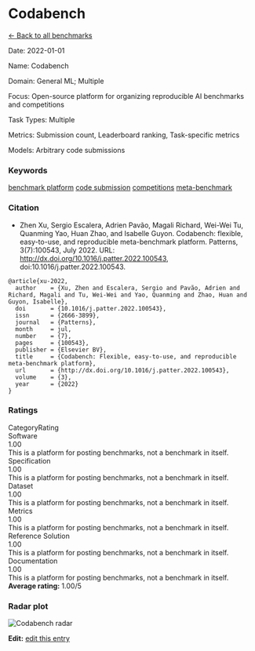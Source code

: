 # Codabench

<p><a class="md-button back-link" href="../">← Back to all benchmarks</a></p>
<div class="info-block meta-block">
  <p class="meta-row"><span class="meta-label">Date</span><span class="meta-sep">:</span> <span class="meta-value">2022-01-01</span></p>
  <p class="meta-row"><span class="meta-label">Name</span><span class="meta-sep">:</span> <span class="meta-value">Codabench</span></p>
  <p class="meta-row"><span class="meta-label">Domain</span><span class="meta-sep">:</span> <span class="meta-value">General ML; Multiple</span></p>
  <p class="meta-row"><span class="meta-label">Focus</span><span class="meta-sep">:</span> <span class="meta-value">Open-source platform for organizing reproducible AI benchmarks and competitions</span></p>
  <p class="meta-row"><span class="meta-label">Task Types</span><span class="meta-sep">:</span> <span class="meta-value">Multiple</span></p>
  <p class="meta-row"><span class="meta-label">Metrics</span><span class="meta-sep">:</span> <span class="meta-value">Submission count, Leaderboard ranking, Task-specific metrics</span></p>
  <p class="meta-row"><span class="meta-label">Models</span><span class="meta-sep">:</span> <span class="meta-value">Arbitrary code submissions</span></p>
</div>
<h3>Keywords</h3>

<div class="chips"><a class="chip chip-link" href="../#kw=benchmark%20platform">benchmark platform</a> <a class="chip chip-link" href="../#kw=code%20submission">code submission</a> <a class="chip chip-link" href="../#kw=competitions">competitions</a> <a class="chip chip-link" href="../#kw=meta-benchmark">meta-benchmark</a> </div>
<h3>Citation</h3>

- Zhen Xu, Sergio Escalera, Adrien Pavão, Magali Richard, Wei-Wei Tu, Quanming Yao, Huan Zhao, and Isabelle Guyon. Codabench: flexible, easy-to-use, and reproducible meta-benchmark platform. Patterns, 3(7):100543, July 2022. URL: http://dx.doi.org/10.1016/j.patter.2022.100543, doi:10.1016/j.patter.2022.100543.

<pre><code class="language-bibtex">@article{xu-2022,
  author    = {Xu, Zhen and Escalera, Sergio and Pavão, Adrien and Richard, Magali and Tu, Wei-Wei and Yao, Quanming and Zhao, Huan and Guyon, Isabelle},
  doi       = {10.1016/j.patter.2022.100543},
  issn      = {2666-3899},
  journal   = {Patterns},
  month     = jul,
  number    = {7},
  pages     = {100543},
  publisher = {Elsevier BV},
  title     = {Codabench: Flexible, easy-to-use, and reproducible meta-benchmark platform},
  url       = {http://dx.doi.org/10.1016/j.patter.2022.100543},
  volume    = {3},
  year      = {2022}
}</code></pre>
<h3>Ratings</h3>
<div class="ratings-grid">
  <div class="ratings-head ratings-cell"><span>Category</span><span>Rating</span></div>
  <div class="rating-item">  <div class="rating-cat">Software</div>  <div class="rating-badge">1.00</div>  <div class="rating-bar"><span style="width:20%"></span></div>  <div class="rating-reason">This is a platform for posting benchmarks, not a benchmark in itself.
</div></div><div class="rating-item">  <div class="rating-cat">Specification</div>  <div class="rating-badge">1.00</div>  <div class="rating-bar"><span style="width:20%"></span></div>  <div class="rating-reason">This is a platform for posting benchmarks, not a benchmark in itself.
</div></div><div class="rating-item">  <div class="rating-cat">Dataset</div>  <div class="rating-badge">1.00</div>  <div class="rating-bar"><span style="width:20%"></span></div>  <div class="rating-reason">This is a platform for posting benchmarks, not a benchmark in itself.
</div></div><div class="rating-item">  <div class="rating-cat">Metrics</div>  <div class="rating-badge">1.00</div>  <div class="rating-bar"><span style="width:20%"></span></div>  <div class="rating-reason">This is a platform for posting benchmarks, not a benchmark in itself.
</div></div><div class="rating-item">  <div class="rating-cat">Reference Solution</div>  <div class="rating-badge">1.00</div>  <div class="rating-bar"><span style="width:20%"></span></div>  <div class="rating-reason">This is a platform for posting benchmarks, not a benchmark in itself.
</div></div><div class="rating-item">  <div class="rating-cat">Documentation</div>  <div class="rating-badge">1.00</div>  <div class="rating-bar"><span style="width:20%"></span></div>  <div class="rating-reason">This is a platform for posting benchmarks, not a benchmark in itself.
</div></div>
</div>
<div class="avg-rating">  <strong>Average rating:</strong> <span class="badge badge--bad badge--sm">1.00/5</span></div><h3>Radar plot</h3>

<div class="radar-wrap"><img class="radar-img" alt="Codabench radar" src="../../../tex/images/codabench_radar.png" /></div>

<p><strong>Edit:</strong> <a href="https://github.com/mlcommons-science/benchmark/tree/main/source">edit this entry</a></p>
